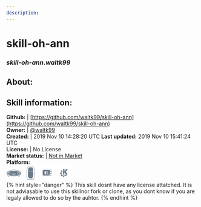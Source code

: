 ```yaml
---  
description:   
---  
```

# skill-oh-ann  
### _skill-oh-ann.waltk99_  
## About:  


## Skill information:  
**Github:** | [https://github.com/waltk99/skill-oh-ann](https://github.com/waltk99/skill-oh-ann)  
**Owner:** | [@waltk99](https://github.com/waltk99)  
**Created:** | 2019 Nov 10 14:28:20 UTC  **Last updated:** 2019 Nov 10 15:41:24 UTC  
**License:** | No License  
**Market status:** | [Not in Market](https://market.mycroft.ai/skill/)  
**Platform:**  
 ![](../.gitbook/assets/mark-1-icon.png)  ![](../.gitbook/assets/mark-2-icon.png)  ![](../.gitbook/assets/picroft-icon.png)  ![](../.gitbook/assets/kde.png)   
{% hint style="danger" %}
This skill dosnt have any license attatched. It is not adviasable to use this skillnor fork or clone, as you dont know if you are legaly allowed to do so by the auhtor.
{% endhint %}

